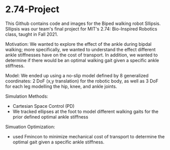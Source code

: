 # 2.74-Project

This Github contains code and images for the Biped walking robot Sllipsis. Sllipsis was our team's final project for MIT's 2.74: Bio-Inspired Robotics class, taught in Fall 2021. 

Motivation:
We wanted to explore the effect of the ankle during bipdal walking; more specifically, we wanted to understand the effect different ankle stiffnesses have on the cost of transport. In addition, we wanted to determine if there would be an optimal walking gait given a specific ankle stiffness. 

Model:
We ended up using a no-slip model defined by 8 generalized coordinates: 2 DoF (x,y translation) for the robotic body, as well as 3 DoF for each leg modelling the hip, knee, and ankle joints. 

Simulation Methods:
- Cartesian Space Control (PD)
- We tracked ellipses at the foot to model different walking gaits for the prior defined optimal ankle stiffness

Simuation Optimization:
- used Fmincon to minimize mechanical cost of transport to determine the optimal gait given a specific ankle stiffness.


